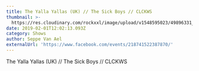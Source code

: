 ```yaml
---
title: The Yalla Yallas (UK) // The Sick Boys // CLCKWS
thumbnail: >-
  https://res.cloudinary.com/rockxxl/image/upload/v1548595023/49896331_1978717602204088_7883213760851083264_n.jpg
date: 2019-02-01T12:02:13.093Z
category: Shows
author: Seppe Van Ael
externalUrl: 'https://www.facebook.com/events/218741522387870/'
---
```

The Yalla Yallas (UK) // The Sick Boys // CLCKWS

